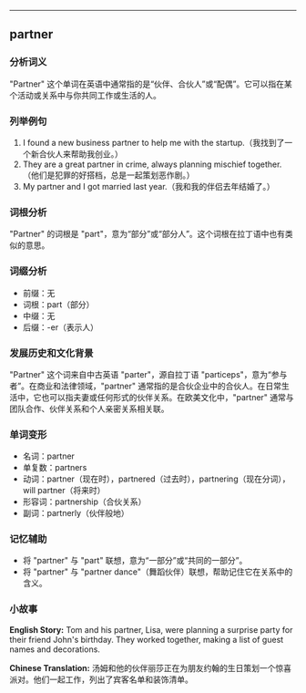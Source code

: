 
---------------
## partner
### 分析词义
"Partner" 这个单词在英语中通常指的是“伙伴、合伙人”或“配偶”。它可以指在某个活动或关系中与你共同工作或生活的人。

### 列举例句
1. I found a new business partner to help me with the startup.（我找到了一个新合伙人来帮助我创业。）
2. They are a great partner in crime, always planning mischief together.（他们是犯罪的好搭档，总是一起策划恶作剧。）
3. My partner and I got married last year.（我和我的伴侣去年结婚了。）

### 词根分析
"Partner" 的词根是 "part"，意为“部分”或“部分人”。这个词根在拉丁语中也有类似的意思。

### 词缀分析
- 前缀：无
- 词根：part（部分）
- 中缀：无
- 后缀：-er（表示人）

### 发展历史和文化背景
"Partner" 这个词来自中古英语 "parter"，源自拉丁语 "particeps"，意为“参与者”。在商业和法律领域，"partner" 通常指的是合伙企业中的合伙人。在日常生活中，它也可以指夫妻或任何形式的伙伴关系。在欧美文化中，"partner" 通常与团队合作、伙伴关系和个人亲密关系相关联。

### 单词变形
- 名词：partner
- 单复数：partners
- 动词：partner（现在时），partnered（过去时），partnering（现在分词），will partner（将来时）
- 形容词：partnership（合伙关系）
- 副词：partnerly（伙伴般地）

### 记忆辅助
- 将 "partner" 与 "part" 联想，意为“一部分”或“共同的一部分”。
- 将 "partner" 与 "partner dance"（舞蹈伙伴）联想，帮助记住它在关系中的含义。

### 小故事
**English Story:**
Tom and his partner, Lisa, were planning a surprise party for their friend John's birthday. They worked together, making a list of guest names and decorations.

**Chinese Translation:**
汤姆和他的伙伴丽莎正在为朋友约翰的生日策划一个惊喜派对。他们一起工作，列出了宾客名单和装饰清单。

